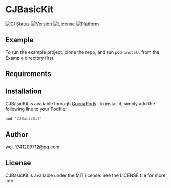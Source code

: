 # CJBasicKit

[![CI Status](https://img.shields.io/travis/wcj123/CJBasicKit.svg?style=flat)](https://travis-ci.org/wcj123/CJBasicKit)
[![Version](https://img.shields.io/cocoapods/v/CJBasicKit.svg?style=flat)](https://cocoapods.org/pods/CJBasicKit)
[![License](https://img.shields.io/cocoapods/l/CJBasicKit.svg?style=flat)](https://cocoapods.org/pods/CJBasicKit)
[![Platform](https://img.shields.io/cocoapods/p/CJBasicKit.svg?style=flat)](https://cocoapods.org/pods/CJBasicKit)

## Example

To run the example project, clone the repo, and run `pod install` from the Example directory first.

## Requirements

## Installation

CJBasicKit is available through [CocoaPods](https://cocoapods.org). To install
it, simply add the following line to your Podfile:

```ruby
pod 'CJBasicKit'
```

## Author

wcj, 1741209712@qq.com

## License

CJBasicKit is available under the MIT license. See the LICENSE file for more info.
